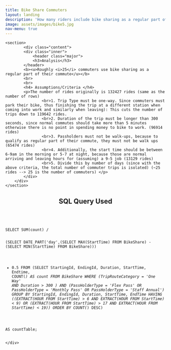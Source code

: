 ```yaml
---
title: Bike Share Commuters
layout: landing
description: 'How many riders include bike sharing as a regular part of their commute?'
image: assets/images/bike5.jpg
nav-menu: true
---
```


<!-- Main -->
<div id="main">

<!-- One -->
<section id="two" class="spotlights">

	<section>
			<div class="content">
			<div class="inner">
				<header class="major">
				<h3>Analysis</h3>
			</header>
			<b><u>Roughly <i>25</i> commuters use bike sharing as a regular part of their commute</u></b>
			<br>
			<br>
			<h4> Assumptions/Criteria </h4>
			<p>The number of rides originally is 132427 rides (same as the number of rows)
					<br>1. Trip Type must be one-way. Since commuters must park their bike, thus finishing the trip at a different station when coming into work and similarly when leaving): This cuts the number of trips down to 119642 rides.
					<br>2. Duration of the trip must be longer than 300 seconds, since normal commutes should take more than 5 minutes otherwise there is no point in spending money to bike to work. (96914 rides)
					<br>3. Passholders must not be walk-ups, because to qualify as regular part of their commute, they must not be walk ups (65474 rides)
					<br>4. Additionally, the start time should be between 6-9am in the morning or 5-7 at night, because those are normal arriving and leaving hours for (assuming) a 9-5 job (13129 rides)
					<br>5. Divide this by number of days (since with the above criteria, the total number of commuter trips is isolated) (~25 rides --> 25 is the number of commuters) </p>
			</div>
		</div>
	</section>
</section>

<!-- Two -->
<section id="three">
	<div class="inner">
		<header class="major">
			<h2>SQL Query Used</h2>
		</header>
<pre><code>
SELECT SUM(count) /

(SELECT DATE_PART('day',(SELECT MAX(StartTime) FROM BikeShare) - (SELECT MIN(StartTime) FROM BikeShare)))

* 0.5
FROM (SELECT StartingId, EndingId, Duration, StartTime, Endtime, COUNT(*) AS count
FROM BikeShare
WHERE (TripRouteCategory = 'One Way' AND Duration > 300 ) AND (PassHolderType = 'Flex Pass' OR PassHolderType = 'Monthly Pass' OR PassHolderType = 'Staff Annual')
GROUP BY StartingId, EndingId, Duration, StartTime, EndTime
HAVING ((EXTRACT(HOUR FROM StartTime) > 6 AND EXTRACT(HOUR FROM StartTime) < 9) OR (EXTRACT(HOUR FROM StartTime) > 17 AND EXTRACT(HOUR FROM StartTime) < 19))
ORDER BY COUNT(*) DESC)

AS countTable;
		</code></pre>


	</div>
</section>

</div>
